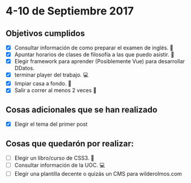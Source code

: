 # 4-10 de Septiembre 2017 
## Objetivos cumplidos
- [x] Consultar información de como preparar el examen de inglés. :email:
- [x] Apuntar horarios de clases de filosofía a las que puedo asistir. :date: 
- [x] Elegir framework para aprender (Posiblemente Vue) para desarrollar DDatos.
- [x] terminar player del trabajo. :computer:
- [x] limpiar casa a fondo. :hankey:
- [x] Salir a correr al menos 2 veces :runner:

## Cosas adicionales que se han realizado
- [x] Elegir el tema del primer post

## Cosas que quedarón por realizar:
- [ ] Elegir un libro/curso de CSS3. :memo: 
- [ ] Consultar información de la UOC. :computer:
- [ ] Elegir una plantilla decente o quizás un CMS para wilderolmos.com
